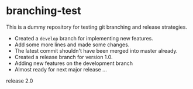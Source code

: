 # branching-test

This is a dummy repository for testing git branching and release strategies.

* Created a `develop` branch for implementing new features.
* Add some more lines and made some changes.
* The latest commit shouldn't have been merged into master already.
* Created a release branch for version 1.0.
* Adding new features on the development branch
* Almost ready for next major release ...

release 2.0